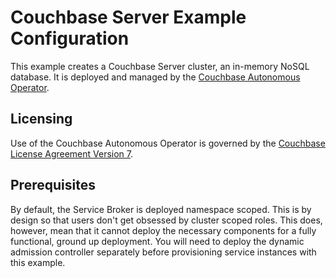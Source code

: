 # Couchbase Server Example Configuration

This example creates a Couchbase Server cluster, an in-memory NoSQL database.
It is deployed and managed by the [Couchbase Autonomous Operator](https://www.couchbase.com/products/cloud/kubernetes).

## Licensing

Use of the Couchbase Autonomous Operator is governed by the [Couchbase License Agreement Version 7](https://www.couchbase.com/LA11122019).

## Prerequisites

By default, the Service Broker is deployed namespace scoped.
This is by design so that users don't get obsessed by cluster scoped roles.
This does, however, mean that it cannot deploy the necessary components for a fully functional, ground up deployment.
You will need to deploy the dynamic admission controller separately before provisioning service instances with this example.

